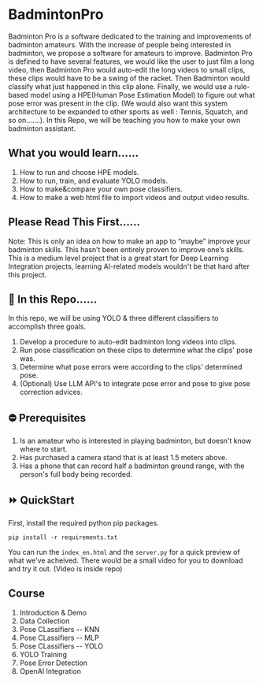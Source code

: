 # BadmintonPro

Badminton Pro is a software dedicated to the training and improvements of badminton amateurs. With the increase of people being interested in badminton, we propose a software for amateurs to improve. Badminton Pro is defined to have several features, we would like the user to just film a long video, then Badminton Pro would auto-edit the long videos to small clips, these clips would have to be a swing of the racket. Then Badminton would classify what just happened in this clip alone. Finally, we would use a rule-based model using a HPE(Human Pose Estimation Model) to figure out what pose error was present in the clip. (We would also want this system architecture to be expanded to other sports as well : Tennis, Squatch, and so on…….). In this Repo, we will be teaching you how to make your own badminton assistant. 

## What you would learn......
1. How to run and choose HPE models.
2. How to run, train, and evaluate YOLO models.
3. How to make&compare your own pose classifiers.
4. How to make a web html file to import videos and output video results.

## Please Read This First......
Note: This is only an idea on how to make an app to “maybe” improve your badminton skills. This hasn’t been entirely proven to improve one’s skills.
This is a medium level project that is a great start for Deep Learning Integration projects, learning AI-related models wouldn't be that hard after this project.

## 💾 In this Repo......
In this repo, we will be using YOLO & three different classifiers to accomplish three goals.
1.  Develop a procedure to auto-edit badminton long videos into clips.
2.  Run pose classification on these clips to determine what the clips' pose was.
3.  Determine what pose errors were according to the clips' determined pose.
4.  (Optional) Use LLM API's to integrate pose error and pose to give pose correction advices.

## ⛔ Prerequisites
1. Is an amateur who is interested in playing badminton, but doesn't know where to start.
2. Has purchased a camera stand that is at least 1.5 meters above.
3. Has a phone that can record half a badminton ground range, with the person's full body being recorded. 

## ⏩ QuickStart
First, install the required python pip packages.
```
pip install -r requirements.txt
```
You can run the `index_en.html` and the `server.py` for a quick preview of what we've acheived. There would be a small video for you to download and try it out.
(Video is inside repo)

## Course
1. Introduction & Demo
2. Data Collection
3. Pose CLassifiers -- KNN
4. Pose CLassifiers -- MLP
5. Pose CLassifiers -- YOLO
6. YOLO Training
7. Pose Error Detection
8. OpenAI Integration
